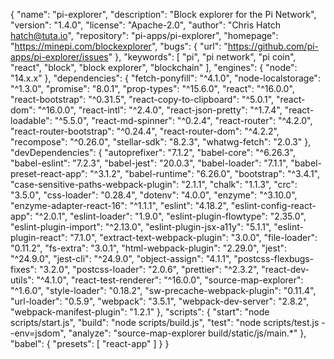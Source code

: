 
{
  "name": "pi-explorer",
  "description": "Block explorer for the Pi Network",
  "version": "1.4.0",
  "license": "Apache-2.0",
  "author": "Chris Hatch <hatch@tuta.io>",
  "repository": "pi-apps/pi-explorer",
  "homepage": "https://minepi.com/blockexplorer",
  "bugs": {
    "url": "https://github.com/pi-apps/pi-explorer/issues"
  },
  "keywords": [
    "pi",
    "pi network",
    "pi coin",
    "react",
    "block",
    "block explorer",
    "blockchain"
  ],
  "engines": {
    "node": "14.x.x"
  },
  "dependencies": {
    "fetch-ponyfill": "^4.1.0",
    "node-localstorage": "^1.3.0",
    "promise": "8.0.1",
    "prop-types": "^15.6.0",
    "react": "^16.0.0",
    "react-bootstrap": "^0.31.5",
    "react-copy-to-clipboard": "^5.0.1",
    "react-dom": "^16.0.0",
    "react-intl": "^2.4.0",
    "react-json-pretty": "^1.7.4",
    "react-loadable": "^5.5.0",
    "react-md-spinner": "^0.2.4",
    "react-router": "^4.2.0",
    "react-router-bootstrap": "^0.24.4",
    "react-router-dom": "^4.2.2",
    "recompose": "^0.26.0",
    "stellar-sdk": "8.2.3",
    "whatwg-fetch": "2.0.3"
  },
  "devDependencies": {
    "autoprefixer": "7.1.2",
    "babel-core": "^6.26.3",
    "babel-eslint": "7.2.3",
    "babel-jest": "20.0.3",
    "babel-loader": "7.1.1",
    "babel-preset-react-app": "^3.1.2",
    "babel-runtime": "6.26.0",
    "bootstrap": "^3.4.1",
    "case-sensitive-paths-webpack-plugin": "2.1.1",
    "chalk": "1.1.3",
    "crc": "3.5.0",
    "css-loader": "0.28.4",
    "dotenv": "4.0.0",
    "enzyme": "^3.10.0",
    "enzyme-adapter-react-16": "^1.1.1",
    "eslint": "4.18.2",
    "eslint-config-react-app": "^2.0.1",
    "eslint-loader": "1.9.0",
    "eslint-plugin-flowtype": "2.35.0",
    "eslint-plugin-import": "^2.13.0",
    "eslint-plugin-jsx-a11y": "5.1.1",
    "eslint-plugin-react": "7.1.0",
    "extract-text-webpack-plugin": "3.0.0",
    "file-loader": "0.11.2",
    "fs-extra": "3.0.1",
    "html-webpack-plugin": "2.29.0",
    "jest": "^24.9.0",
    "jest-cli": "^24.9.0",
    "object-assign": "4.1.1",
    "postcss-flexbugs-fixes": "3.2.0",
    "postcss-loader": "2.0.6",
    "prettier": "^2.3.2",
    "react-dev-utils": "^4.1.0",
    "react-test-renderer": "^16.0.0",
    "source-map-explorer": "^1.6.0",
    "style-loader": "0.18.2",
    "sw-precache-webpack-plugin": "0.11.4",
    "url-loader": "0.5.9",
    "webpack": "3.5.1",
    "webpack-dev-server": "2.8.2",
    "webpack-manifest-plugin": "1.2.1"
  },
  "scripts": {
    "start": "node scripts/start.js",
    "build": "node scripts/build.js",
    "test": "node scripts/test.js --env=jsdom",
    "analyze": "source-map-explorer build/static/js/main.*"
  },
  "babel": {
    "presets": [
      "react-app"
    ]
  }
}
